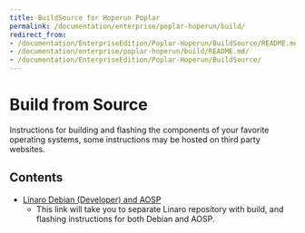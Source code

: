```yaml
---
title: BuildSource for Hoperun Poplar
permalink: /documentation/enterprise/poplar-hoperun/build/
redirect_from:
- /documentation/EnterpriseEdition/Poplar-Hoperun/BuildSource/README.md/
- /documentation/enterprise/poplar-hoperun/build/README.md/
- /documentation/EnterpriseEdition/Poplar-Hoperun/BuildSource/
---
```

# Build from Source

Instructions for building and flashing the components of your favorite operating systems, some instructions may be hosted on third party websites.

## Contents

- [Linaro Debian (Developer) and AOSP](https://github.com/96boards-poplar/Documentation/)
   - This link will take you to separate Linaro repository with build, and flashing instructions for both Debian and AOSP.
